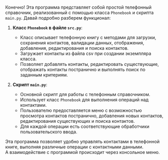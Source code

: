 Конечно! Эта программа представляет собой простой телефонный справочник, реализованный с помощью класса `Phonebook` и скрипта `main.py`. Давай подробно разберем функционал:

1. **Класс `Phonebook` в файле `src.py`**:
    - Класс описывает телефонную книгу с методами для загрузки, сохранения контактов, валидации данных, отображения, добавления, редактирования и поиска контактов.
    - Загружает контакты из файла csv при создании экземпляра класса.
    - Позволяет добавлять контакты, редактировать существующие, отображать контакты постранично и выполнять поиск по заданным критериям.

2. **Скрипт `main.py`**:
    - Основной скрипт для работы с телефонным справочником.
    - Использует класс `Phonebook` для выполнения операций над контактами.
    - Пользователю предоставляется меню с возможностью просмотра контактов постранично, добавления новых контактов, редактирования существующих и поиска контактов.
    - Для каждой операции есть соответствующие обработчики пользовательского ввода.

Эта программа позволяет удобно управлять контактами в телефонной книге, выполняя различные операции с контактными данными.  
А взаимодействие с программой происходит через консольное меню.
